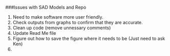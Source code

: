 ###Issues with SAD Models and Repo
1. Need to make software more user friendly.
2. Check outputs from graphs to confirm that they are accurate.  
3. Clean up code (remove unnessary comments)
4. Update Read Me file
5. Figure out how to save the figure where it needs to be (Just need to ask Ken)
6. 
